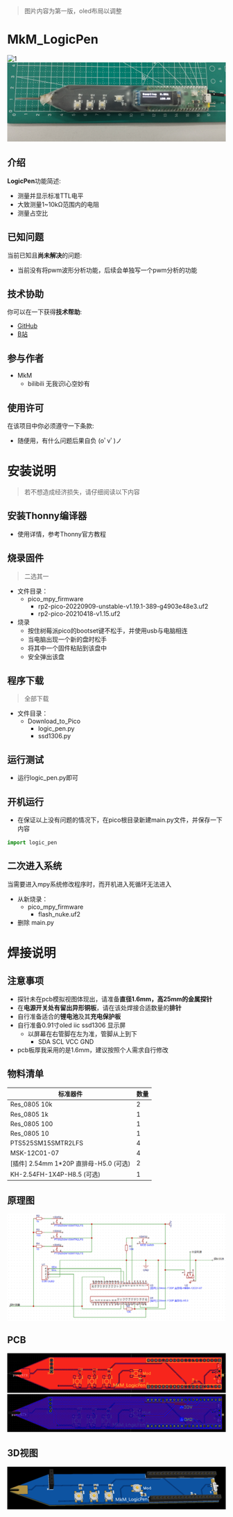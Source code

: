 > 图片内容为第一版，oled布局以调整
# MkM_LogicPen
![1](pic/p1.png)
![2](pic/p2.png)

## 介绍
**LogicPen**功能简述:
- 测量并显示标准TTL电平
- 大致测量1~10kΩ范围内的电阻
- 测量占空比

## 已知问题
当前已知且**尚未解决**的问题:
- 当前没有将pwm波形分析功能，后续会单独写一个pwm分析的功能

## 技术协助
你可以在一下获得**技术帮助**:
- [GitHub](https://github.com/yukModule/LogicPen_Raspberry_Pi_pico/)
- [B站](https://space.bilibili.com/22951795)

## 参与作者
- MkM
  - bilibili 无我识l心空妙有

## 使用许可
在该项目中你必须遵守一下条款:
- 随便用，有什么问题后果自负 (oﾟvﾟ)ノ

# 安装说明
> 若不想造成经济损失，请仔细阅读以下内容

## 安装Thonny编译器
- 使用详情，参考Thonny官方教程

## 烧录固件
> 二选其一

- 文件目录：
  - pico_mpy_firmware
    - rp2-pico-20220909-unstable-v1.19.1-389-g4903e48e3.uf2
    - rp2-pico-20210418-v1.15.uf2
- 烧录
  - 按住树莓派pico的bootset键不松手，并使用usb与电脑相连
  - 当电脑出现一个新的盘时松手
  - 将其中一个固件粘贴到该盘中
  - 安全弹出该盘


## 程序下载
> 全部下载

- 文件目录：
  - Download_to_Pico
    - logic_pen.py
    - ssd1306.py

## 运行测试
- 运行logic_pen.py即可

## 开机运行
- 在保证以上没有问题的情况下，在pico根目录新建main.py文件，并保存一下内容

```python
import logic_pen
```

## 二次进入系统
当需要进入mpy系统修改程序时，而开机进入死循环无法进入
- 从新烧录：
  - pico_mpy_firmware
    - flash_nuke.uf2
- 删除 main.py

# 焊接说明

## 注意事项
- 探针未在pcb模拟视图体现出，请准备**直径1.6mm，高25mm的金属探针**
- 在**电源开关处有留出异形铜板**，请在该处焊接合适数量的**排针**
- 自行准备适合的**锂电池**及其**充电保护板**
- 自行准备0.91寸oled iic ssd1306 显示屏
  - 以屏幕在右管脚在左为准，管脚从上到下
    - SDA SCL VCC GND 
- pcb板厚我采用的是1.6mm，建议按照个人需求自行修改

## 物料清单
|标准器件|数量|
|---|---|
|Res_0805 10k|2|
|Res_0805 1k|1|
|Res_0805 100|1|
|Res_0805 10|1|
|PTS525SM15SMTR2LFS|4|
|MSK-12C01-07|4|
|[插件] 2.54mm 1*20P 直排母-H5.0 (可选)|2|
|KH-2.54FH-1X4P-H8.5 (可选)|1|

## 原理图
![sche](pic/sche.png)

## PCB
![pcb](pic/pcb1.png)
![pcb](pic/pcb2.png)

## 3D视图
![3d](pic/3d.png)
